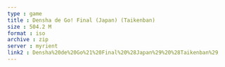 ```yaml
---
type : game
title : Densha de Go! Final (Japan) (Taikenban)
size : 504.2 M
format : iso
archive : zip
server : myrient
link2 : Densha%20de%20Go%21%20Final%20%28Japan%29%20%28Taikenban%29
---
```

